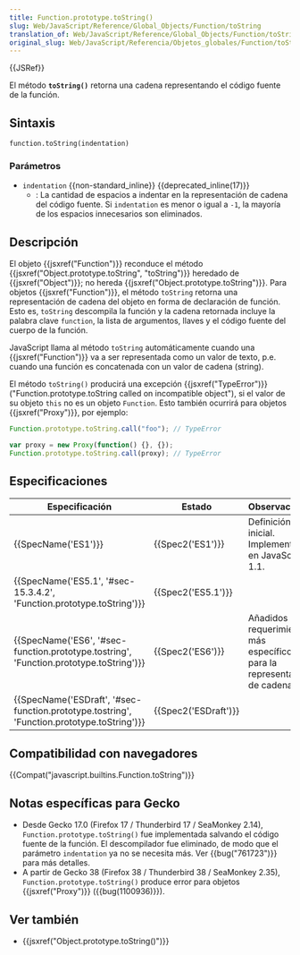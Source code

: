 ```yaml
---
title: Function.prototype.toString()
slug: Web/JavaScript/Reference/Global_Objects/Function/toString
translation_of: Web/JavaScript/Reference/Global_Objects/Function/toString
original_slug: Web/JavaScript/Referencia/Objetos_globales/Function/toString
---
```


{{JSRef}}

El método **`toString()`** retorna una cadena representando el código fuente de la función.

## Sintaxis

```
function.toString(indentation)
```

### Parámetros

- `indentation` {{non-standard_inline}} {{deprecated_inline(17)}}
  - : La cantidad de espacios a indentar en la representación de cadena del código fuente. Si `indentation` es menor o igual a `-1`, la mayoría de los espacios innecesarios son eliminados.

## Descripción

El objeto {{jsxref("Function")}} reconduce el método {{jsxref("Object.prototype.toString", "toString")}} heredado de {{jsxref("Object")}}; no hereda {{jsxref("Object.prototype.toString")}}. Para objetos {{jsxref("Function")}}, el método `toString` retorna una representación de cadena del objeto en forma de declaración de función. Esto es, `toString` descompila la función y la cadena retornada incluye la palabra clave `function`, la lista de argumentos, llaves y el código fuente del cuerpo de la función.

JavaScript llama al método `toString` automáticamente cuando una {{jsxref("Function")}} va a ser representada como un valor de texto, p.e. cuando una función es concatenada con un valor de cadena (string).

El método `toString()` producirá una excepción {{jsxref("TypeError")}} ("Function.prototype.toString called on incompatible object"), si el valor de su objeto `this` no es un objeto `Function`. Esto también ocurrirá para objetos {{jsxref("Proxy")}}, por ejemplo:

```js example-bad
Function.prototype.toString.call("foo"); // TypeError

var proxy = new Proxy(function() {}, {});
Function.prototype.toString.call(proxy); // TypeError
```

## Especificaciones

| Especificación                                                                                                           | Estado                       | Observaciones                                                             |
| ------------------------------------------------------------------------------------------------------------------------ | ---------------------------- | ------------------------------------------------------------------------- |
| {{SpecName('ES1')}}                                                                                                 | {{Spec2('ES1')}}         | Definición inicial. Implementado en JavaScript 1.1.                       |
| {{SpecName('ES5.1', '#sec-15.3.4.2', 'Function.prototype.toString')}}                             | {{Spec2('ES5.1')}}     |                                                                           |
| {{SpecName('ES6', '#sec-function.prototype.tostring', 'Function.prototype.toString')}}     | {{Spec2('ES6')}}         | Añadidos requerimientos más específicos para la representación de cadena. |
| {{SpecName('ESDraft', '#sec-function.prototype.tostring', 'Function.prototype.toString')}} | {{Spec2('ESDraft')}} |                                                                           |

## Compatibilidad con navegadores

{{Compat("javascript.builtins.Function.toString")}}

## Notas específicas para Gecko

- Desde Gecko 17.0 (Firefox 17 / Thunderbird 17 / SeaMonkey 2.14), `Function.prototype.toString()` fue implementada salvando el código fuente de la función. El descompilador fue eliminado, de modo que el parámetro `indentation` ya no se necesita más. Ver {{bug("761723")}} para más detalles.
- A partir de Gecko 38 (Firefox 38 / Thunderbird 38 / SeaMonkey 2.35), `Function.prototype.toString()` produce error para objetos {{jsxref("Proxy")}} ({{bug(1100936)}}).

## Ver también

- {{jsxref("Object.prototype.toString()")}}
